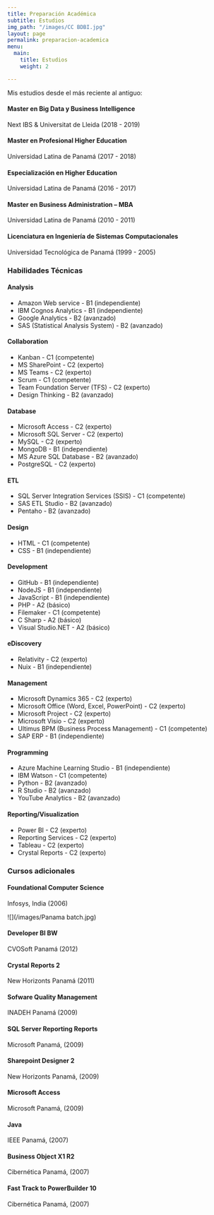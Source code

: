 ```yaml
---
title: Preparación Académica
subtitle: Estudios
img_path: "/images/CC BDBI.jpg"
layout: page
permalink: preparacion-academica
menu:
  main:
    title: Estudios
    weight: 2

---
```

Mis estudios desde el más reciente al antiguo:

#### Master en Big Data y Business Intelligence

Next IBS & Universitat de Lleida (2018 - 2019)

#### Master en Profesional Higher Education

Universidad Latina de Panamá (2017 - 2018)

#### Especialización en Higher Education

Universidad Latina de Panamá (2016 - 2017)

#### Master en Business Administration – MBA

Universidad Latina de Panamá (2010 - 2011)

#### Licenciatura en Ingeniería de Sistemas Computacionales

Universidad Tecnológica de Panamá (1999 - 2005)

### Habilidades Técnicas

#### Analysis

* Amazon Web service - B1 (independiente)
* IBM Cognos Analytics - B1 (independiente)
* Google Analytics - B2 (avanzado)
* SAS (Statistical Analysis System) - B2 (avanzado)

#### Collaboration

* Kanban - C1 (competente)
* MS SharePoint - C2 (experto)
* MS Teams - C2 (experto)
* Scrum - C1 (competente)
* Team Foundation Server (TFS) - C2 (experto)
* Design Thinking - B2 (avanzado)

#### Database

* Microsoft Access - C2 (experto)
* Microsoft SQL Server - C2 (experto)
* MySQL - C2 (experto)
* MongoDB - B1 (independiente)
* MS Azure SQL Database - B2 (avanzado)
* PostgreSQL - C2 (experto)

#### ETL

* SQL Server Integration Services (SSIS) - C1 (competente)
* SAS ETL Studio - B2 (avanzado)
* Pentaho - B2 (avanzado)

#### Design

* HTML - C1 (competente)
* CSS - B1 (independiente)

#### Development

* GitHub - B1 (independiente)
* NodeJS - B1 (independiente)
* JavaScript - B1 (independiente)
* PHP - A2 (básico)
* Filemaker - C1 (competente)
* C Sharp - A2 (básico)
* Visual Studio.NET - A2 (básico)

#### eDiscovery

* Relativity - C2 (experto)
* Nuix - B1 (independiente)

#### Management

* Microsoft Dynamics 365 - C2 (experto)
* Microsoft Office (Word, Excel, PowerPoint) - C2 (experto)
* Microsoft Project - C2 (experto)
* Microsoft Visio - C2 (experto)
* Ultimus BPM (Business Process Management) - C1 (competente)
* SAP ERP - B1 (independiente)

#### Programming

* Azure Machine Learning Studio - B1 (independiente)
* IBM Watson - C1 (competente)
* Python - B2 (avanzado)
* R Studio - B2 (avanzado)
* YouTube Analytics - B2 (avanzado)

#### Reporting/Visualization

* Power BI - C2 (experto)
* Reporting Services - C2 (experto)
* Tableau - C2 (experto)
* Crystal Reports - C2 (experto)

### Cursos adicionales

#### Foundational Computer Science

Infosys, India (2006)

![](/images/Panama batch.jpg)

#### Developer BI BW

CVOSoft Panamá (2012)

#### Crystal Reports 2

New Horizonts Panamá (2011)

#### Sofware Quality Management

INADEH Panamá (2009)

#### SQL Server Reporting Reports

Microsoft Panamá, (2009)

#### Sharepoint Designer 2

New Horizonts Panamá, (2009)

#### Microsoft Access

Microsoft Panamá, (2009)

#### Java

IEEE Panamá, (2007)

#### Business Object X1 R2

Cibernética Panamá, (2007)

#### Fast Track to PowerBuilder 10

Cibernética Panamá, (2007)